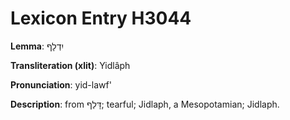 # Lexicon Entry H3044

**Lemma**: יִדְלָף

**Transliteration (xlit)**: Yidlâph

**Pronunciation**: yid-lawf'

**Description**:
from דָּלַף; tearful; Jidlaph, a Mesopotamian; Jidlaph.
